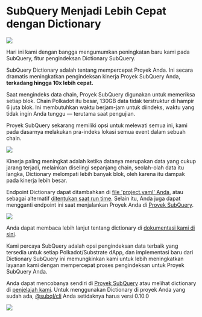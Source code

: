# SubQuery Menjadi Lebih Cepat dengan Dictionary

![](https://miro.medium.com/max/1400/1*iEQbr-KZNIkztylVowAuaQ.png)

Hari ini kami dengan bangga mengumumkan peningkatan baru kami pada SubQuery, fitur pengindeksan Dictionary SubQuery.

SubQuery Dictionary adalah tentang mempercepat Proyek Anda. Ini secara dramatis meningkatkan pengindeksan kinerja Proyek SubQuery Anda, **terkadang hingga 10x lebih cepat.**

Saat mengindeks data chain, Proyek SubQuery digunakan untuk memeriksa setiap blok. Chain Polkadot itu besar, 130GB data tidak terstruktur di hampir 6 juta blok. Ini membutuhkan waktu berjam-jam untuk diindeks, waktu yang tidak ingin Anda tunggu — terutama saat pengujian.

Proyek SubQuery sekarang memiliki opsi untuk melewati semua ini, kami pada dasarnya melakukan pra-indeks lokasi semua event dalam sebuah chain.

![](https://miro.medium.com/max/1400/1*uIjz8W4TG9Q0au9zoKbHVw.png)

Kinerja paling meningkat adalah ketika datanya merupakan data yang cukup jarang terjadi, melainkan diselingi sepanjang chain, seolah-olah data itu langka, Dictionary melompati lebih banyak blok, oleh karena itu dampak pada kinerja lebih besar.

Endpoint Dictionary dapat ditambahkan di [file 'project.yaml' Anda](https://doc.subquery.network/create/manifest.html), atau sebagai alternatif [ditentukan saat run time](https://doc.subquery.network/run/run.html#using-a-dictionary). Selain itu, Anda juga dapat mengganti endpoint ini saat menjalankan Proyek Anda di [Proyek SubQuery](https://project.subquery.network/).

![](https://miro.medium.com/max/1400/1*xl4wENAv_oNingDQZyrtyw.png)

Anda dapat membaca lebih lanjut tentang dictionary di [dokumentasi kami di sini](https://doc.subquery.network/run/run.html#using-a-dictionary).

Kami percaya SubQuery adalah opsi pengindeksan data terbaik yang tersedia untuk setiap Polkadot/Substrate dApp, dan implementasi baru dari Dictionary SubQuery ini memungkinkan kami untuk lebih meningkatkan layanan kami dengan mempercepat proses pengindeksan untuk Proyek SubQuery Anda.

Anda dapat mencobanya sendiri di [Proyek SubQuery](https://project.subquery.network/) atau melihat dictionary di [penjelajah kami](https://explorer.subquery.network/). Untuk menggunakan Dictionary di proyek Anda yang sudah ada, [@subql/cli](https://www.npmjs.com/package/@subql/cli) Anda setidaknya harus versi 0.10.0

![](https://miro.medium.com/max/1400/1*CrbWsx1rFiBNjkCepxbkPQ.png)